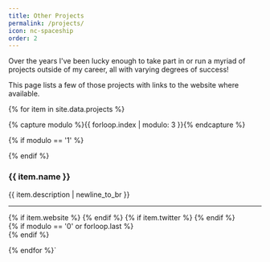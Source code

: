 ```yaml
---
title: Other Projects
permalink: /projects/
icon: nc-spaceship
order: 2
---
```

Over the years I've been lucky enough to take part in or run a myriad of projects outside of my career, all with varying degrees of success!

This page lists a few of those projects with links to the website where available.

{% for item in site.data.projects %}

  {% capture modulo %}{{ forloop.index | modulo: 3 }}{% endcapture %}

  {% if modulo == '1' %}
<div class="row">
  <div class="col">
    <div class="card-deck">
  {% endif %}
    <div class="card card-stats">
      <div class="card-header">
        <h3 class="card-title">{{ item.name }}</h3>
      </div>
      <div class="card-body">
        <p class="card-text">{{ item.description | newline_to_br }}</p>
      </div>
      <div class="card-footer">
      <hr />
      <div class="icon-big text-center icon-warning">
      {% if item.website %}
        <a class="card-link" href="{{ item.website }}" alt="A link to the {{ item.name }} website"><i class="nc-icon nc-globe"></i></a>
      {% endif %}
      {% if item.twitter %}
        <a class="card-link" href="https://twitter.com/{{ item.twitter }}" alt="A link to the {{ item.name }} twitter account"><i class="fab fa-twitter"></i></a>
      {% endif %}
      </div>
      </div>
    </div>
  {% if modulo == '0' or forloop.last %}
    </div>
  </div>
</div>
  {% endif %}

{% endfor %}`
